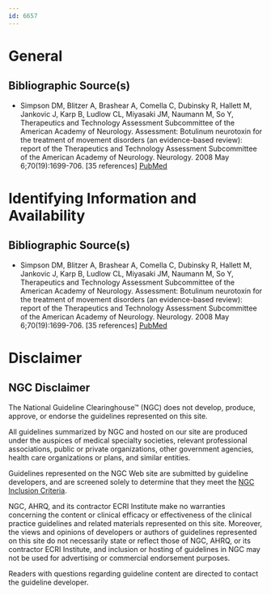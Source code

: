```yaml
---
id: 6657
---
```


# General

## Bibliographic Source(s)

- Simpson DM, Blitzer A, Brashear A, Comella C, Dubinsky R, Hallett M, Jankovic J, Karp B, Ludlow CL, Miyasaki JM, Naumann M, So Y, Therapeutics and Technology Assessment Subcommittee of the American Academy of Neurology. Assessment: Botulinum neurotoxin for the treatment of movement disorders (an evidence-based review): report of the Therapeutics and Technology Assessment Subcommittee of the American Academy of Neurology. Neurology. 2008 May 6;70(19):1699-706. [35 references] [ PubMed ](http://www.ncbi.nlm.nih.gov/entrez/query.fcgi?cmd=Retrieve&db=pubmed&dopt=Abstract&list_uids=18458230)

# Identifying Information and Availability

## Bibliographic Source(s)

- Simpson DM, Blitzer A, Brashear A, Comella C, Dubinsky R, Hallett M, Jankovic J, Karp B, Ludlow CL, Miyasaki JM, Naumann M, So Y, Therapeutics and Technology Assessment Subcommittee of the American Academy of Neurology. Assessment: Botulinum neurotoxin for the treatment of movement disorders (an evidence-based review): report of the Therapeutics and Technology Assessment Subcommittee of the American Academy of Neurology. Neurology. 2008 May 6;70(19):1699-706. [35 references] [ PubMed ](http://www.ncbi.nlm.nih.gov/entrez/query.fcgi?cmd=Retrieve&db=pubmed&dopt=Abstract&list_uids=18458230)

# Disclaimer

## NGC Disclaimer

The National Guideline Clearinghouse™ (NGC) does not develop, produce, approve, or endorse the guidelines represented on this site.

All guidelines summarized by NGC and hosted on our site are produced under the auspices of medical specialty societies, relevant professional associations, public or private organizations, other government agencies, health care organizations or plans, and similar entities.

Guidelines represented on the NGC Web site are submitted by guideline developers, and are screened solely to determine that they meet the [NGC Inclusion Criteria](/help-and-about/summaries/inclusion-criteria).

NGC, AHRQ, and its contractor ECRI Institute make no warranties concerning the content or clinical efficacy or effectiveness of the clinical practice guidelines and related materials represented on this site. Moreover, the views and opinions of developers or authors of guidelines represented on this site do not necessarily state or reflect those of NGC, AHRQ, or its contractor ECRI Institute, and inclusion or hosting of guidelines in NGC may not be used for advertising or commercial endorsement purposes.

Readers with questions regarding guideline content are directed to contact the guideline developer.

